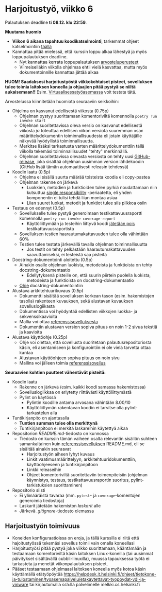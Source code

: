 # Harjoitustyö, viikko 6

Palautuksen deadline **ti 08.12. klo 23:59**.

**Muutama huomio**

- **Viikon 6 aikana tapahtuu koodikatselmointi**, tarkemmat ohjeet katselmointiin [täällä](../materiaali/koodikatselmointi.md)
- Kannattaa pitää mielessä, että kurssin loppu alkaa lähestyä ja myös loppupalautuksen deadline.
  - Nyt kannattaa kerrata loppupalautuksen [arvosteluperusteet](../materiaali/arvosteluperusteet.md)
  - Viimeiselläkin viikolla ohjelmaa ehtii vielä kasvattaa, mutta myös dokumentoinnille kannattaa jättää aikaa

**HUOM! Saadaksesi harjoitustyöstä viikkokohtaiset pisteet, sovelluksen tulee toimia laitoksen koneella ja ohjaajien pitää pystyä se niiltä aukaisemaan!!** Esim. [Virtuaalisessatyöasemassa](https://vdi.helsinki.fi) voit testata tätä.

Arvostelussa kiinnitetään huomiota seuraaviin seikkoihin:

- Ohjelma on kasvanut edellisestä viikosta (0.75p)
  - Ohjelman pystyy suorittamaan komentoriviltä komennolla `poetry run invoke start`
  - Ohjelman suoritettavissa oleva versio on kasvanut edellisestä viikosta _ja_ toteuttaa edellisen viikon versiota suuremman osan määrittelydokumentin toiminnallisuudesta eli jotain käyttäjälle näkyvää hyödyllistä toiminnallisuutta.
  - Merkitse lisäksi tarkastusta varten määrittelydokumenttiin tällä viikolla tekemäsi toiminnallisuudet "tehty" merkinnällä.
  - Ohjelman suoritettavissa olevasta versiosta on tehty uusi [GitHub-release](../materiaali/release.md), joka sisältää ohjelman uusimman version lähdekoodin (GitHub lisää tämän automaattisesti releasin tehdessä)
- Koodin laatu (0.5p)
  - Ohjelma ei sisällä suurta määrää toisteista koodia eli copy-pastea
  - Ohjelman rakenne on järkevä
    - Luokkien, metodien ja funktioiden tulee pyrkiä noudattamaan niin kutsuttua [single responsibility](https://en.wikipedia.org/wiki/Single-responsibility_principle) -periaatetta, eli yhden komponentin ei tulisi tehdä liian montaa asiaa
    - Liian suuret luokat, metodit ja funktiot tulee siis pilkkoa osiin
- Testaus on edennyt (0.5p)
  - Sovellukselle tulee pystyä generoimaan testikattavuusraportti komennolla `poetry run invoke coverage-report`
    - Käyttöliittymään ja testeihin liittyvä koodi [jätetään pois](../materiaali/coverage.md#tiedostojen-jättäminen-raportin-ulkopuolelle) testikattavuusraportista
  - Sovelluksen testien haarautumakattavuuden tulee olla vähintään 60%
  - Testien tulee testata järkevällä tavalla ohjelman toiminnallisuutta
    - Jos testit on tehty pelkästään haarautumakattavuuden saavuttamiseksi, ei testeistä saa pisteitä
- Docstring-dokumentointi aloitettu (0.5p)
  - Ainakin osalle ohjelman luokista, metodeista ja funktioista on tehty docstring-dokumentaatio
    - Edellytyksenä pisteille on, että suurin piirtein puolella luokista, metodeista ja funktioista on docstring-dokumentaatio
  - [Ohje](../materiaali/docstring.md) docstring-dokumentointiin
- Alustava arkkitehtuurikuvaus (0.5p)
  - Dokumentti sisältää sovelluksen korkean tason (esim. hakemistojen tasolla) rakenteen kuvauksen, sekä alustavan kuvauksen sovelluslogiikasta
  - Dokumentissa voi hyödyntää edellisten viikkojen luokka- ja sekvenssikaavioita
  - Mallia voi ottaa [referenssisovelluksesta](https://github.com/ohjelmistotekniikka-hy/python-todo-app/blob/master/dokumentaatio/arkkitehtuuri.md#sovelluslogiikka)
  - Dokumentin alustavan version sopiva pituus on noin 1-2 sivua tekstiä ja kaavioita
- Alustava käyttöohje (0.25p)
  - Ohje voi olettaa, että sovellusta suoritetaan palautusrepositoriosta käsin, eli asentamiseen ja konfigurointiin ei ole vielä tarvetta ottaa kantaa
  - Alustavan käyttöohjeen sopiva pituus on noin sivu
  - Mallina voi jälleen toimia [referenssisovellus](https://github.com/ohjelmistotekniikka-hy/python-todo-app/blob/master/dokumentaatio/kayttoohje.md)

**Seuraavien kohtien puutteet vähentävät pisteitä:**

- Koodin laatu
  - Rakenne on järkevä (esim. kaikki koodi samassa hakemistossa)
  - Sovelluslogiikkaa on eriytetty riittävästi käyttöliittymästä
  - Pylint on käytössä
    - Pylintin koodille antama arvosana vähintään 8.00/10
    - Käyttöliittymän rakentavan koodin ei tarvitse olla pylint-tarkastelun alla
- Tuntikirjanpito on ajantasalla
  - **Tuntien summan tulee olla merkittynä**
  - Tuntikirjanpitoon ei merkitä laskareihin käytettyä aikaa
- Repositorion _README.md_-tiedosto on kunnossa
  - Tiedosto on kurssin tämän vaiheen osalta relevantin sisällön suhteen samankaltainen kuin [referenssisovelluksen](https://github.com/ohjelmistotekniikka-hy/python-todo-appp) README.md, eli se sisältää ainakin seuraavat
    - Harjoitustyön aiheen lyhyt kuvaus
    - Linkit vaatimusmäärittelyyn, arkkitehtuuridokumenttiin, käyttöohjeeseen ja tuntikirjanpitoon
    - Linkki releaseihin
    - Ohjeet komentoriviltä suoritettaviin toimenpiteisiin (ohjelman käynnistys, testaus, testikattavuusraportin suoritus, pylint-tarkistuksien suorittaminen)
- Repositorio siisti
  - Ei ylimääräistä tavaraa (mm. `pytest`- ja `coverage`-komentojen generoimia tiedostoja)
  - Laskarit jätetään hakemiston _laskarit_ alle
  - Järkevä _.gitignore_-tiedosto olemassa

## Harjoitustyön toimivuus

- Koneiden konfiguraatioissa on eroja, ja tällä kurssilla ei riitä että hajoitustyössä tekemäsi sovellus toimii vain omalla koneellasi
- Harjoitustyösi pitää pystyä joka viikko suorittamaan, kääntämään ja testaamaan komentoriviltä käsin laitoksen Linux-koneilla (tai uusimmat päivitykset sisältävällä cubbli-linuxilla), muussa tapauksessa työtä ei tarkasteta ja menetät viikonpalautuksen pisteet.
- Pääset testaamaan ohjelmaasi laitoksen koneella myös kotoa käsin käyttämällä etätyöpöytää https://helpdesk.it.helsinki.fi/ohjeet/tietokone-ja-tulostaminen/tyoasemapalvelu/etakaytettavat-tyopoydat-vdi-ja-vmware tai kirjautumalla ssh:lla palvelimelle melkki.cs.helsinki.fi
